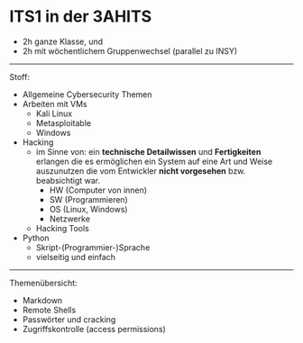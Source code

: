 # ITS1 in der 3AHITS



- 2h ganze Klasse, und
- 2h mit wöchentlichem Gruppenwechsel (parallel zu INSY)



---

Stoff:

- Allgemeine Cybersecurity Themen
- Arbeiten mit VMs
  - Kali Linux
  - Metasploitable
  - Windows
- Hacking
  - im Sinne von: ein **technische Detailwissen** und **Fertigkeiten** erlangen die es ermöglichen ein System auf eine Art und Weise auszunutzen die vom Entwickler **nicht vorgesehen** bzw. beabsichtigt war.
    - HW (Computer von innen)
    - SW (Programmieren)
    - OS (Linux, Windows)
    - Netzwerke
  - Hacking Tools
- Python
  - Skript-(Programmier-)Sprache
  - vielseitig und einfach

---

Themenübersicht:

- Markdown
- Remote Shells
- Passwörter und cracking
- Zugriffskontrolle (access permissions)

